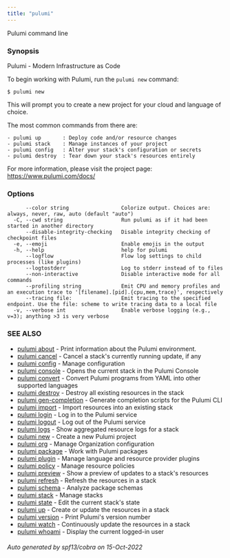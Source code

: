 ```yaml
---
title: "pulumi"
---
```




Pulumi command line

### Synopsis

Pulumi - Modern Infrastructure as Code

To begin working with Pulumi, run the `pulumi new` command:

    $ pulumi new

This will prompt you to create a new project for your cloud and language of choice.

The most common commands from there are:

    - pulumi up       : Deploy code and/or resource changes
    - pulumi stack    : Manage instances of your project
    - pulumi config   : Alter your stack's configuration or secrets
    - pulumi destroy  : Tear down your stack's resources entirely

For more information, please visit the project page: https://www.pulumi.com/docs/

### Options

```
      --color string                 Colorize output. Choices are: always, never, raw, auto (default "auto")
  -C, --cwd string                   Run pulumi as if it had been started in another directory
      --disable-integrity-checking   Disable integrity checking of checkpoint files
  -e, --emoji                        Enable emojis in the output
  -h, --help                         help for pulumi
      --logflow                      Flow log settings to child processes (like plugins)
      --logtostderr                  Log to stderr instead of to files
      --non-interactive              Disable interactive mode for all commands
      --profiling string             Emit CPU and memory profiles and an execution trace to '[filename].[pid].{cpu,mem,trace}', respectively
      --tracing file:                Emit tracing to the specified endpoint. Use the file: scheme to write tracing data to a local file
  -v, --verbose int                  Enable verbose logging (e.g., v=3); anything >3 is very verbose
```

### SEE ALSO

* [pulumi about](/docs/reference/cli/pulumi_about/)	 - Print information about the Pulumi environment.
* [pulumi cancel](/docs/reference/cli/pulumi_cancel/)	 - Cancel a stack's currently running update, if any
* [pulumi config](/docs/reference/cli/pulumi_config/)	 - Manage configuration
* [pulumi console](/docs/reference/cli/pulumi_console/)	 - Opens the current stack in the Pulumi Console
* [pulumi convert](/docs/reference/cli/pulumi_convert/)	 - Convert Pulumi programs from YAML into other supported languages
* [pulumi destroy](/docs/reference/cli/pulumi_destroy/)	 - Destroy all existing resources in the stack
* [pulumi gen-completion](/docs/reference/cli/pulumi_gen-completion/)	 - Generate completion scripts for the Pulumi CLI
* [pulumi import](/docs/reference/cli/pulumi_import/)	 - Import resources into an existing stack
* [pulumi login](/docs/reference/cli/pulumi_login/)	 - Log in to the Pulumi service
* [pulumi logout](/docs/reference/cli/pulumi_logout/)	 - Log out of the Pulumi service
* [pulumi logs](/docs/reference/cli/pulumi_logs/)	 - Show aggregated resource logs for a stack
* [pulumi new](/docs/reference/cli/pulumi_new/)	 - Create a new Pulumi project
* [pulumi org](/docs/reference/cli/pulumi_org/)	 - Manage Organization configuration
* [pulumi package](/docs/reference/cli/pulumi_package/)	 - Work with Pulumi packages
* [pulumi plugin](/docs/reference/cli/pulumi_plugin/)	 - Manage language and resource provider plugins
* [pulumi policy](/docs/reference/cli/pulumi_policy/)	 - Manage resource policies
* [pulumi preview](/docs/reference/cli/pulumi_preview/)	 - Show a preview of updates to a stack's resources
* [pulumi refresh](/docs/reference/cli/pulumi_refresh/)	 - Refresh the resources in a stack
* [pulumi schema](/docs/reference/cli/pulumi_schema/)	 - Analyze package schemas
* [pulumi stack](/docs/reference/cli/pulumi_stack/)	 - Manage stacks
* [pulumi state](/docs/reference/cli/pulumi_state/)	 - Edit the current stack's state
* [pulumi up](/docs/reference/cli/pulumi_up/)	 - Create or update the resources in a stack
* [pulumi version](/docs/reference/cli/pulumi_version/)	 - Print Pulumi's version number
* [pulumi watch](/docs/reference/cli/pulumi_watch/)	 - Continuously update the resources in a stack
* [pulumi whoami](/docs/reference/cli/pulumi_whoami/)	 - Display the current logged-in user

###### Auto generated by spf13/cobra on 15-Oct-2022
